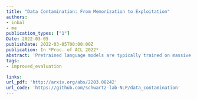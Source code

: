 ```yaml
---
title: "Data Contamination: From Memorization to Exploitation"
authors:
- inbal
- me
publication_types: ["1"]
Date: 2022-03-05
publishDate: 2022-03-05T00:00:00Z
publication: In *Proc. of ACL 2022*
abstract: 'Pretrained language models are typically trained on massive web-based datasets, which are often “contaminated” with downstream test sets. It is not clear to what extent models exploit the contaminated data for downstream tasks. We present a principled method to study this question. We pretrain BERT models on joint corpora of Wikipedia and labeled downstream datasets, and fine-tune them on the relevant task. Comparing performance between samples seen and unseen during pretraining enables us to define and quantify levels of memorization and exploitation. Experiments with two models and three downstream tasks show that exploitation exists in some cases, but in others the models memorize the contaminated data, but do not exploit it. We show that these two measures are affected by different factors such as the number of duplications of the contaminated data and the model size. Our results highlight the importance of analyzing massive web-scale datasets to verify that progress in NLP is obtained by better language understanding and not better data exploitation.'
tags:
- improved_evaluation

links:
url_pdf: 'http://arxiv.org/abs/2203.08242'
url_code: 'https://github.com/schwartz-lab-NLP/data_contamination'
---
```

